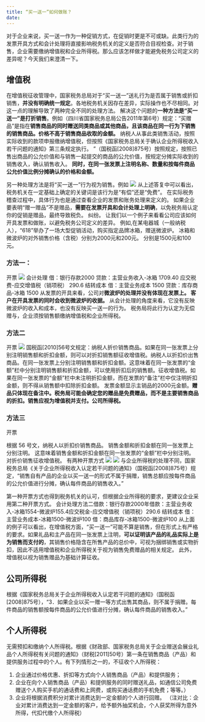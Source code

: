 ```yaml
---
title: “买一送一”如何做账？
date: 
---
```

对于企业来说，买一送一作为一种促销方式，在促销时更是不可或缺。此类行为的发票开具方式和会计处理将直接影响税务机关的定义是否符合目视检查。对于销售，企业需要缴纳增值税和企业所得税。那么应该怎样做才能避免税务公司定义的差异呢？今天我们来澄清一下。
## 增值税
在增值税征收管理中，国家税务总局对于“买一送一”送礼行为是否属于销售或折扣销售，**并没有明确统一规定**。各地税务机关因存在差异，实际操作也不尽相同。对这一点的理解导致了两种完全不同的处理方法。
解决这个问题的**一种方法是“买一送一”是打折销售**。例如（四川省国家税务总局公告2011年第6号）规定：“买赠品”是指在**销售商品的同时赠送同类商品或其他商品，且该商品在同一行为下销售的销售商品。价格不高于销售商品收取的金额。**
纳税人从事此类销售活动，按照实际收到的款项申报缴纳增值税，但按照《国家税务总局关于确认企业所得税收入若干问题的通知》第三条规定执行。 ”（国税函[2008]875号）按照规定，按照已售出商品的公允价值和与销售一起提交的商品的公允价值，按规定分摊实际收到的销售收入，确认销售收入。 **同时，在同一张发票上注明名称、数量和按每件商品公允价值比例分摊确认的价格和金额。**

 <!-- more -->

另一种处理方法是将“买一送一”行为视为销售。例如
![](/images/6947922aly4gs5tc8zkqlj20bs0kqgmq.jpg)
从上述答复中可以看出，税务机关在一定基础上确定的关键词是该行为是“有偿”还是“免费”。
在实际税务稽查过程中，具体行为也是通过查看企业的发票和账务处理来定义的。 如果企业要表明“赠一赠品”不是赠品，**需要在发票开具和会计处理上明确**，以免税务局认定你的促销是赠品，最终导致税负。 纠纷。
让我们以一个例子来看看公司应该如何开具发票和做账，以避免税务公司定义的差异。
例如,在某电器城（一般纳税人），“618”举办了一场大型促销活动，购买指定品牌冰箱，赠送微波炉。 冰箱和微波炉的对外销售价格（含税）分别为2000元和200元。 分别是1500元和100元。
### 方法一：
开票
![](/images/6947922aly4gs5tc8rm60j20he09sweg.jpg)
会计处理
借：银行存款2000
贷款：主营业务收入-冰箱           1709.40
     应交税费-应交增值税（销项税）  290.6
结转成本
借：主营业务成本                  1500
贷款：库存商品-冰箱               1500
从发票的开具来看，公司对**微波炉的处理并没有体现在发票上。 客户在开具发票的同时会收到微波炉的收据。**
从会计处理的角度来看，它没有反映微波炉的收入和成本，也没有反映买一送一的行为。 税务局将此行为认定为无偿赠与，企业须按销售额缴纳增值税和企业所得税。

### 方法二
开票
![](/images/6947922aly4gs5tc8ujdkj20hr09uglk.jpg)
国税函[2010]56号文规定：纳税人折价销售商品。如果在同一张发票上分别注明销售额和折扣金额，则可以对折扣销售额征收增值税。纳税人以折扣价出售商品。在同一张发票上分别注明销售额和折扣金额。这意味着在同一张发票的“金额”栏中分别注明销售额和折扣金额，可以使用折扣后的销售额。征收增值税。如果在同一张发票的“金额”栏中未注明折扣金额，而在发票的“备注”栏中仅注明折扣金额，则不得从销售额中扣除折扣金额。
发票金额显示主销品的2000元金额。**赠品只体现在备注中。税务局可能会确定您的赠品是免费赠品，而不是主要销售商品的折扣。销售应视为增值税并支付。公司所得税。**

### 方法三
开票

根据 56 号文，纳税人以折扣价销售商品。 销售金额和折扣金额在同一张发票上分别注明。 这意味着销售金额和折扣金额在同一张发票的“金额”栏中分别注明。 对折价销售征收增值税。
有两种开票方式
![](/images/6947922aly4gs5tc8w2c7j20hg09tq2x.jpg)
![](/images/6947922aly4gs5tc8ue8bj20hm09mjre.jpg)
与企业所得税的处理不同，国家税务总局《关于企业所得税收入认定若干问题的通知》（国税函[2008]875号）规定，“销售自有产品的企业以买一送一的形式不属于捐赠，销售总额应按每件商品的公允价值进行分摊，确认每件商品的销售收入。”

第一种开票方式也得到税务机关的认可，但根据企业所得税的要求，更建议企业采用第二种开票方式。
会计处理方法二借款：银行存款2000年借款：主营业务收入-冰箱1554-微波炉155.4应交税金-应交增值税（销项税）290.6
结转成本
借：主营业务成本-冰箱1500-微波炉100 借：商品库存-冰箱1500-微波炉100
从上面的例子可以看出，在增值税方面，“买一送一”可能不算是销售，但在形式上有严格的要求。如果礼品和主产品在同一张发票上注明，**可以证明该产品的礼品实际上是为销售而支付的**，其销售价格隐含在所售产品的总价中，可视为捆绑销售或实物折扣，因此不适用增值税和企业所得税关于视为销售免费赠品的相关规定。
此外，增值税以视为销售赠品为基础计算征收。

## 公司所得税

根据《国家税务总局关于企业所得税收入认定若干问题的通知》（国税函[2008]875号），“3．如果企业以买一赠一等方式出售其商品，则不属于捐赠。每件商品的销售额按每件商品的公允价值进行分摊，确认每件商品的销售收入。”
## 个人所得税

无需预扣和缴纳个人所得税。根据《财政部、国家税务总局关于企业赠送会展业礼品个人所得税有关问题的通知》（财税[2011]50号）第一条在销售商品（产品）和提供服务过程中的个人。有下列情形之一的，不征收个人所得税：

1. 企业通过价格优惠、折扣等方式向个人销售商品（产品）和提供服务；
2. 企业在向个人销售商品（产品）和提供服务的同时赠送礼品，如通信公司免费赠送个人购买手机的通话费和上网费，或购买通话费的手机免费；等等。）
3. 企业将根据消费积分对累计消费达到一定金额的个人进行回赠。 （注对比：企业对累计消费达到一定金额的客户，给予额外抽奖机会，个人获奖所得为意外所得，代扣代缴个人所得税）